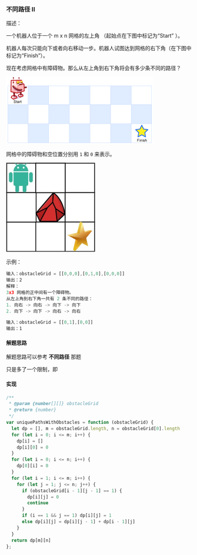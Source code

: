 ### 不同路径 II

描述：

一个机器人位于一个 m x n 网格的左上角 （起始点在下图中标记为“Start” ）。

机器人每次只能向下或者向右移动一步。机器人试图达到网格的右下角（在下图中标记为“Finish”）。

现在考虑网格中有障碍物。那么从左上角到右下角将会有多少条不同的路径？

![](https://github.com/DBAAZzz/data-structure/blob/main/static/robot_maze.png)

网格中的障碍物和空位置分别用 `1` 和 `0` 来表示。

![](https://github.com/DBAAZzz/data-structure/blob/main/static/robot1.jpg)


示例：

```js
输入：obstacleGrid = [[0,0,0],[0,1,0],[0,0,0]]
输出：2
解释：
3x3 网格的正中间有一个障碍物。
从左上角到右下角一共有 2 条不同的路径：
1. 向右 -> 向右 -> 向下 -> 向下
2. 向下 -> 向下 -> 向右 -> 向右
```

```js
输入：obstacleGrid = [[0,1],[0,0]]
输出：1
```

#### 解题思路

解题思路可以参考 **不同路径** 那题

只是多了一个限制，即

#### 实现

```js
/**
 * @param {number[][]} obstacleGrid
 * @return {number}
 */
var uniquePathsWithObstacles = function (obstacleGrid) {
  let dp = [], m = obstacleGrid.length, n = obstacleGrid[0].length
  for (let i = 0; i <= m; i++) {
    dp[i] = []
    dp[i][0] = 0
  }
  for (let i = 0; i <= n; i++) {
    dp[0][i] = 0
  }
  for (let i = 1; i <= m; i++) {
    for (let j = 1; j <= n; j++) {
      if (obstacleGrid[i - 1][j - 1] == 1) {
        dp[i][j] = 0
        continue
      }
      if (i == 1 && j == 1) dp[i][j] = 1
      else dp[i][j] = dp[i][j - 1] + dp[i - 1][j]
    }
  }
  return dp[m][n]
};
```